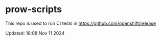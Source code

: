 # prow-scripts

This repo is used to run CI tests in https://github.com/openshift/release

Updated: 18:08 Nov 11 2024
